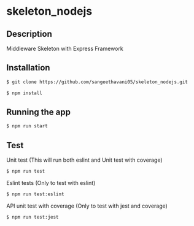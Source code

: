 # skeleton_nodejs

## Description

Middleware Skeleton with Express Framework

## Installation

```bash
$ git clone https://github.com/sangeethavani05/skeleton_nodejs.git
```
```bash
$ npm install
```

## Running the app

```bash
$ npm run start
```

## Test

Unit test (This will run both eslint and Unit test with coverage)

```bash
$ npm run test
```

Eslint tests (Only to test with eslint)

```bash
$ npm run test:eslint
```

API unit test with coverage (Only to test with jest and coverage)

```bash
$ npm run test:jest
```